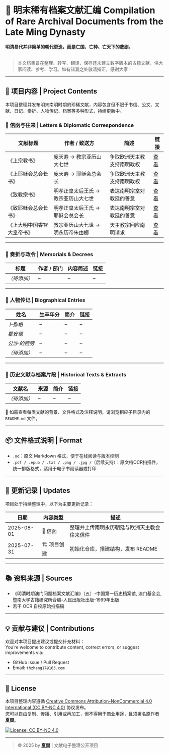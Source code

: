 # 📜 明末稀有档案文献汇编 Compilation of Rare Archival Documents from the Late Ming Dynasty
**明清易代并非简单的朝代更迭，而是亡国、亡种、亡天下的悲剧。**
<br></br>

> 本文档集旨在整理、转写、翻译、保存还未建立数字版本的古籍文献，供大家阅读、参考、学习。如有错漏之处敬请指正，感谢大家！

---

## 📂 项目内容 | Project Contents

本项目整理并发布明末南明时期的珍稀文献，内容包含但不限于书信、公文、文献、日记、奏折、人物传记、档案等多种形式，持续更新中。

### 📮 信函与往来 | Letters & Diplomatic Correspondence

| 文献标题 | 作者 / 致送方 | 简述 | 链接 |
|----------|---------------|------|------|
| 《上宗教书》 | 庞天寿 → 教宗亚历山大七世 | 争取欧洲天主教支持南明政权 | [查看](./南明永历朝廷与欧洲天主教会往来信件/庞天寿-上宗教书.md) |
| 《上耶稣会总会长书》 | 庞天寿 → 耶稣会总会长 | 争取欧洲天主教支持南明政权 | [查看](./南明永历朝廷与欧洲天主教会往来信件/庞天寿-上耶稣会总会长书.md) |
| 《致教宗书》 | 明孝正皇太后王氏 → 教宗亚历山大七世 | 表达南明宗室对教廷的善意 | [查看](./南明永历朝廷与欧洲天主教会往来信件/王太后-致教宗书.md) |
| 《致耶稣会总会长书》 | 明孝正皇太后王氏 → 耶稣会总会长 | 表达南明宗室对教廷的善意 | [查看](./南明永历朝廷与欧洲天主教会往来信件/王太后-致耶稣会总会长书.md) |
| 《上大明中国睿智大皇帝书》 | 教宗亚历山大七世 → 明永历帝朱由榔 | 天主教宗回应南明请求 | [查看](./南明永历朝廷与欧洲天主教会往来信件/亚历山大七世-上大明中国睿智大皇帝书.md) |

---

### 📜 奏折与政令 | Memorials & Decrees

| 标题 | 作者 / 部门 | 内容简述 | 链接 |
|------|--------------|----------|------|
| *（待添加）* | *–* | *–* | *–* |

---

### 🧑 人物传记 | Biographical Entries

| 姓名 | 生卒年分 | 简介 | 链接 |
|------|------|------|------|
| *卜弥格* | *–* | *–* | *–* |
| *瞿安德* | *–* | *–* | *–* |
| *公沙·的西劳* | *–* | *–* | *–* |
| *（待添加）* | *–* | *–* | *–* |

---

### 📄 历史文献与档案片段 | Historical Texts & Extracts

| 文献名 | 来源 | 简介 | 链接 |
|--------|------|------|------|
| *（待添加）* | *–* | *–* | *–* |

📌 如需查看每类文献的背景、文件格式及注释说明，请浏览相应子目录内的 `README.md` 文件。

---

## 📦 文件格式说明 | Format

- `.md`：原文 Markdown 格式，便于在线阅读与版本控制
- `.pdf / .epub / .txt / .png / .jpg /`（后续支持）：原文档OCR扫描件，统一排版格式，适用于电子书阅读器或打印

---

## 📅 更新记录 | Updates

项目处于持续整理中，以下为主要更新记录：

| 日期       | 内容类型 | 描述 |
|------------|----------|------|
| 2025-08-01 | 📮 信函 | 整理并上传南明永历朝廷与欧洲天主教会往来信件 |
| 2025-07-31 | 🏗 项目创建 | 初始化仓库，搭建结构，发布 README |

---

## 📚 资料来源 | Sources

- 《明清时期澳门问题档案文献汇编》（五）-中国第一历史档案馆, 澳门基金会, 暨南大学古籍研究所合编-人民出版社出版-1999年出版
- 若干 OCR 自校原始扫描稿

---

## 💡 贡献与建议 | Contributions

欢迎对本项目提出建议或提交补充材料：  
You’re welcome to contribute content, correct errors, or suggest improvements via:

- GitHub Issue / Pull Request
- Email: `thzhang17@163.com`

---

## 📄 License

本项目整理内容遵循 [Creative Commons Attribution-NonCommercial 4.0 International (CC BY-NC 4.0)](https://creativecommons.org/licenses/by-nc/4.0/) 协议发布。  
您可以自由复制、传播、引用或再加工，但不得用于商业用途，且须署名原作者 **夏舆**。

[![License: CC BY-NC 4.0](https://img.shields.io/badge/License-BY--NC%204.0-lightgrey.svg)](https://creativecommons.org/licenses/by-nc/4.0/)

---

> © 2025 by [**夏舆**](https://github.com/October34th) | 文献电子整理公开项目
